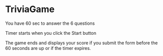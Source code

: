 # TriviaGame

You have 60 sec to answer the 6 questions

Timer starts when you click the Start button

The game ends and displays your score if you submit the form before the 60 seconds are up or if the timer expires.